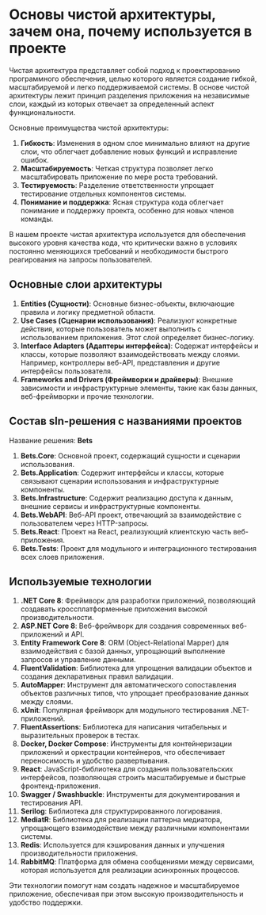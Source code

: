 
# Основы чистой архитектуры, зачем она, почему используется в проекте

Чистая архитектура представляет собой подход к проектированию программного обеспечения, целью которого является создание гибкой, масштабируемой и легко поддерживаемой системы. В основе чистой архитектуры лежит принцип разделения приложения на независимые слои, каждый из которых отвечает за определенный аспект функциональности.

Основные преимущества чистой архитектуры:
1. **Гибкость**: Изменения в одном слое минимально влияют на другие слои, что облегчает добавление новых функций и исправление ошибок.
2. **Масштабируемость**: Четкая структура позволяет легко масштабировать приложение по мере роста требований.
3. **Тестируемость**: Разделение ответственности упрощает тестирование отдельных компонентов системы.
4. **Понимание и поддержка**: Ясная структура кода облегчает понимание и поддержку проекта, особенно для новых членов команды.

В нашем проекте чистая архитектура используется для обеспечения высокого уровня качества кода, что критически важно в условиях постоянно меняющихся требований и необходимости быстрого реагирования на запросы пользователей.

## Основные слои архитектуры

1. **Entities (Сущности)**: Основные бизнес-объекты, включающие правила и логику предметной области.
2. **Use Cases (Сценарии использования)**: Реализуют конкретные действия, которые пользователь может выполнить с использованием приложения. Этот слой определяет бизнес-логику.
3. **Interface Adapters (Адаптеры интерфейса)**: Содержат интерфейсы и классы, которые позволяют взаимодействовать между слоями. Например, контроллеры веб-API, представления и другие интерфейсы пользователя.
4. **Frameworks and Drivers (Фреймворки и драйверы)**: Внешние зависимости и инфраструктурные элементы, такие как базы данных, веб-фреймворки и прочие технологии.

## Состав sln-решения с названиями проектов

Название решения: **Bets**

1. **Bets.Core**: Основной проект, содержащий сущности и сценарии использования.
2. **Bets.Application**: Содержит интерфейсы и классы, которые связывают сценарии использования и инфраструктурные компоненты.
3. **Bets.Infrastructure**: Содержит реализацию доступа к данным, внешние сервисы и инфраструктурные компоненты.
4. **Bets.WebAPI**: Веб-API проект, отвечающий за взаимодействие с пользователем через HTTP-запросы.
5. **Bets.React**: Проект на React, реализующий клиентскую часть веб-приложения.
6. **Bets.Tests**: Проект для модульного и интеграционного тестирования всех слоев приложения.

## Используемые технологии

1. **.NET Core 8**: Фреймворк для разработки приложений, позволяющий создавать кроссплатформенные приложения высокой производительности.
2. **ASP.NET Core 8**: Веб-фреймворк для создания современных веб-приложений и API.
3. **Entity Framework Core 8**: ORM (Object-Relational Mapper) для взаимодействия с базой данных, упрощающий выполнение запросов и управление данными.
4. **FluentValidation**: Библиотека для упрощения валидации объектов и создания декларативных правил валидации.
5. **AutoMapper**: Инструмент для автоматического сопоставления объектов различных типов, что упрощает преобразование данных между слоями.
6. **xUnit**: Популярная фреймворк для модульного тестирования .NET-приложений.
7. **FluentAssertions**: Библиотека для написания читабельных и выразительных проверок в тестах.
8. **Docker, Docker Compose**: Инструменты для контейнеризации приложений и оркестрации контейнеров, что обеспечивает переносимость и удобство развертывания.
9. **React**: JavaScript-библиотека для создания пользовательских интерфейсов, позволяющая строить масштабируемые и быстрые фронтенд-приложения.
10. **Swagger / Swashbuckle**: Инструменты для документирования и тестирования API.
11. **Serilog**: Библиотека для структурированного логирования.
12. **MediatR**: Библиотека для реализации паттерна медиатора, упрощающего взаимодействие между различными компонентами системы.
13. **Redis**: Используется для кэширования данных и улучшения производительности приложения.
14. **RabbitMQ**: Платформа для обмена сообщениями между сервисами, которая используется для реализации асинхронных процессов.

Эти технологии помогут нам создать надежное и масштабируемое приложение, обеспечивая при этом высокую производительность и удобство поддержки.
